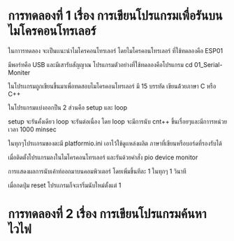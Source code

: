 # การทดลองที่ 1 เรื่อง การเขียนโปรแกรมเพื่อรันบนไมโครคอนโทรเลอร์
ในกาารทดลอง จะเป็นเเนะนำไมโครคอนโทรเลอร์ โดยไมโครคอนโทรเลอร์ ที่ใช้ทดลองคือ ESP01

มีพอร์ทคือ USB และมีเสารับสัญญาณ โปรแกรมตัวอย่างที่ใช้ทดลองคือโปรแกรม cd 01_Serial-Moniter

ในโปรเเกรมถูกเขียนขึ้นมาเพื่อทดสอบไมโครคอนโทรเลอร์ มี 15 บรรทัด เขียนด้้วยภาษา C หรือ C++



ในโปรแกรมแบ่งออกป็น 2 ส่วนคือ setup และ loop

setup จะรันคั้งเดียว loop จะรันต่อเนื่อง โดย loop จะมีการนับ cnt++ ขึ้นเรื่อยๆและมีกาารหน่วยเวลา 1000 minsec

ในทุกๆโปรเเกรมของตะมี platformio.ini เอาไว้ใช้ดูเเหล่งผลิต ภาษาที่เขียนหรือบอร์ดที่รองรับได้



เมื่อติดตั้งโปรแกรมลงในไมโครคอนโทรเลอร์ และรันด้วยคำสั่ง pio device monitor

การเเสดงผลการนับเค้าท์ออกมาบนคอมพิวเตอร์ โดยเพิ่มขึ้นทีละ 1 ในทุกๆ 1 วินาที

เมื่อกดปุ่ม reset โปรเเกรมก็จะเรริ่มนับใหม่ตั้งแต่ 1

# การทดลองที่ 2 เรื่อง การเขียนโปรแกรมค้นหาไวไฟ
